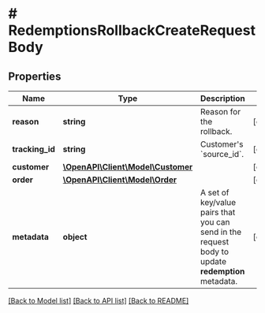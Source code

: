 # # RedemptionsRollbackCreateRequestBody

## Properties

Name | Type | Description | Notes
------------ | ------------- | ------------- | -------------
**reason** | **string** | Reason for the rollback. | [optional]
**tracking_id** | **string** | Customer&#39;s &#x60;source_id&#x60;. | [optional]
**customer** | [**\OpenAPI\Client\Model\Customer**](Customer.md) |  | [optional]
**order** | [**\OpenAPI\Client\Model\Order**](Order.md) |  | [optional]
**metadata** | **object** | A set of key/value pairs that you can send in the request body to update **redemption** metadata. | [optional]

[[Back to Model list]](../../README.md#models) [[Back to API list]](../../README.md#endpoints) [[Back to README]](../../README.md)
